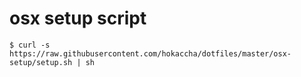 # osx setup script

```
$ curl -s https://raw.githubusercontent.com/hokaccha/dotfiles/master/osx-setup/setup.sh | sh
```
